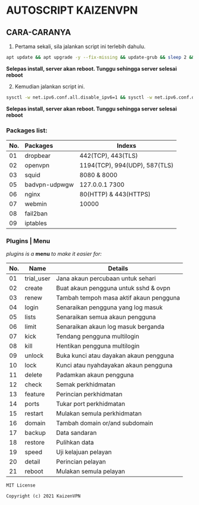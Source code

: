 # AUTOSCRIPT KAIZENVPN

## CARA-CARANYA

1. Pertama sekali, sila jalankan script ini terlebih dahulu.

```sh
apt update && apt upgrade -y --fix-missing && update-grub && sleep 2 && reboot
```
**Selepas install, server akan reboot. Tunggu sehingga server selesai reboot**

2. Kemudian jalankan script ini.
```sh
sysctl -w net.ipv6.conf.all.disable_ipv6=1 && sysctl -w net.ipv6.conf.default.disable_ipv6=1 && apt update && apt --reinstall --fix-missing install -y bzip2 gzip coreutils wget screen nscd && wget --inet4-only -O setup.sh 'https://raw.githubusercontent.com/Apeachsan91/server/main/setup.sh' && chmod +x setup.sh && screen -S setup ./setup.sh && rm -rf ./setup.sh
```

**Selepas install, server akan reboot. Tunggu sehingga server selesai reboot**

### Packages list:
| No.  | Packages      | Indexs                    |
| ---- | :------------ | ------------------------- |
| 01   | dropbear      | 442(TCP), 443(TLS) |
| 02   | openvpn       | 1194(TCP), 994(UDP), 587(TLS) |
| 03   | squid         | 8080 & 8000 |
| 05   | badvpn-udpwgw | 127.0.0.1 7300 |
| 06   | nginx         | 80(HTTP) & 443(HTTPS) |
| 07   | webmin        | 10000 |
| 08   | fail2ban      | |
| 09   | iptables      | |

### Plugins | Menu
*plugins is a* __menu__ *to make it easier for:*

No.|Name|Details
:--- |---- |---- 
01|trial_user|Jana akaun percubaan untuk sehari
02|create|Buat akaun pengguna untuk sshd & ovpn
03|renew|Tambah tempoh masa aktif akaun pengguna
04|login|Senaraikan pengguna yang log masuk
05|lists|Senaraikan semua akaun pengguna
06|limit|Senaraikan akaun log masuk berganda
07|kick|Tendang pengguna multilogin
08|kill|Hentikan pengguna multilogin
09|unlock|Buka kunci atau dayakan akaun pengguna
10|lock|Kunci atau nyahdayakan akaun pengguna
11|delete|Padamkan akaun pengguna
12|check|Semak perkhidmatan
13|feature|Perincian perkhidmatan
14|ports|Tukar port perkhidmatan
15|restart|Mulakan semula perkhidmatan
16|domain|Tambah domain or/and subdomain
17|backup|Data sandaran
18|restore|Pulihkan data
19|speed|Uji kelajuan pelayan
20|detail|Perincian pelayan
21|reboot|Mulakan semula pelayan

```md
MIT License

Copyright (c) 2021 KaizenVPN

